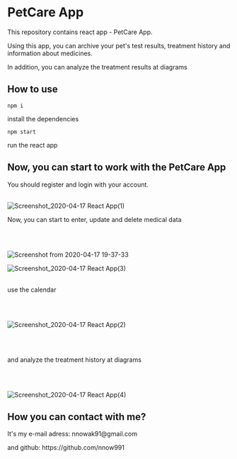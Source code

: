 <h1>PetCare App</h1>
<p> This repository contains react app - PetCare App.</p>
  <p>Using this app, you can archive your pet's test results, treatment history and information about medicines.<p>
    <p>In addition, you can analyze the treatment results at diagrams</p>
    
<h2> How to use</h2>

```npm i``` <p> install the dependencies</p>
```npm start```<p> run the react app<p/>
    
  
 <h2> Now, you can start to work with the PetCare App</h2>
 You should register and login with your account.<br/>
 <br/>
 
![Screenshot_2020-04-17 React App(1)](https://user-images.githubusercontent.com/52631841/79597279-46fa6280-80e2-11ea-8651-69a3ac978c75.png)


<p>Now, you can start to enter, update and delete medical data</p><br/><br/>
 
![Screenshot from 2020-04-17 19-37-33](https://user-images.githubusercontent.com/52631841/79597849-4a421e00-80e3-11ea-9bb5-d63906665087.png)
 
![Screenshot_2020-04-17 React App(3)](https://user-images.githubusercontent.com/52631841/79597566-cc7e1280-80e2-11ea-8cd3-25db0a6f270a.png)
<br/>
<br/>
<p> use the calendar</p><br/><br/>

![Screenshot_2020-04-17 React App(2)](https://user-images.githubusercontent.com/52631841/79598019-8aa19c00-80e3-11ea-9630-ae97a4ad17ed.png)

<br/>
<br/>
<p> and analyze the treatment history at diagrams</p><br/><br/>
  
 
![Screenshot_2020-04-17 React App(4)](https://user-images.githubusercontent.com/52631841/79598233-dce2bd00-80e3-11ea-912d-f547eb8049bd.png)

 <h2> How you can contact with me?</h2>
<p> It's my e-mail adress: nnowak91@gmail.com</p>
<p> and github: https://github.com/nnow991 </p>
